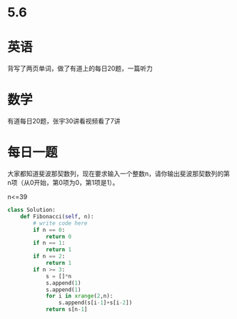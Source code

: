 # 5.6

# 英语

背写了两页单词，做了有道上的每日20题，一篇听力

# 数学    

有道每日20题，张宇30讲看视频看了7讲

#  每日一题   

大家都知道斐波那契数列，现在要求输入一个整数n，请你输出斐波那契数列的第n项（从0开始，第0项为0，第1项是1）。

n<=39        

```python
class Solution:
    def Fibonacci(self, n):
        # write code here
        if n == 0:
            return 0
        if n == 1:
            return 1
        if n == 2:
            return 1
        if n >= 3:
            s = []*n
            s.append(1)
            s.append(1)
            for i in xrange(2,n):
                s.append(s[i-1]+s[i-2])
            return s[n-1]
```



